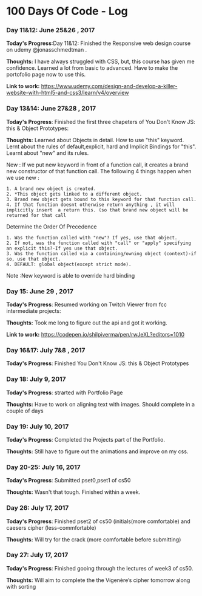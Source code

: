 # 100 Days Of Code - Log

### Day 11&12: June 25&26 , 2017 

**Today's Progress**:Day 11&12: Finished the  Responsive web design course on udemy @jonasschmedtman .

**Thoughts:** I have always struggled with CSS, but, this course has given me confidence.  Learned a lot from basic to advanced. Have to make the portofolio page now to use this.

**Link to work:** https://www.udemy.com/design-and-develop-a-killer-website-with-html5-and-css3/learn/v4/overview

### Day 13&14: June 27&28 , 2017 

**Today's Progress**: Finished the first three  chapeters of You Don't Know JS: this & Object Prototypes: 

**Thoughts:** Learned about Objects in detail. How to use "this" keyword. Lernt about  the rules of default,explicit, hard and Implicit Bindings for "this".
Learnt about "new" and its rules.

New : If we put new keyword in front of a function call, it creates a brand new constructor of that function call. The following 4 things happen when we use new :


	1. A brand new object is created.
	2. *This object gets linked to a different object.
	3. Brand new object gets bound to this keyword for that function call.
	4. If that function doesnt otherwise return anything , it will implicitly insert  a return this. (so that brand new object will be returned for that call


 Determine the Order Of Precedence

	1. Was the function called with "new"? If yes, use that object.
	2. If not, was the function called with "call" or "apply" specifying an explicit this?-If yes use that object.
	3. Was the function called via a containing/owning object (context)-if so, use that object.
	4. DEFAULT: global object(except strict mode).


Note :New keyword is  able to override hard binding

### Day 15: June 29 , 2017 

**Today's Progress**: Resumed working on Twitch Viewer from fcc intermediate projects: 

**Thoughts:** Took me long to figure out the api and got it working. 

**Link to work:** https://codepen.io/shilpiverma/pen/rwJeXL?editors=1010


### Day 16&17: July 7&8 , 2017 

**Today's Progress**: Finished You Don't Know JS: this & Object Prototypes


### Day 18: July 9, 2017 

**Today's Progress**: strarted with Portfolio Page


**Thoughts:** Have to work on aligning text with images. Should complete in a couple of days


		
### Day 19: July 10, 2017 

**Today's Progress**: Completed the Projects part of the Portfolio. 


**Thoughts:** Still have to figure out the animations and improve on my css.

### Day 20-25: July 16, 2017 

**Today's Progress**: Submitted pset0,pset1 of cs50 


**Thoughts:** Wasn't that tough. Finished within a week.


### Day 26: July 17, 2017 

**Today's Progress**: Finished pset2 of cs50 (initials(more comfortable) and caesers cipher (less-commfortable)


**Thoughts:** Will try for the crack (more comfortable before submitting)

### Day 27: July 17, 2017 

**Today's Progress**: Finished gooing through the lectures of week3 of cs50. 


**Thoughts:** Will aim to complete the the Vigenère’s cipher tomorrow along with sorting








